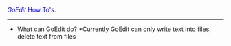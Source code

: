 <span style="color:blue">*GoEdit* How To's</span>.
___
* What can GoEdit do?
    *Currently GoEdit can only write text into files, delete text from files